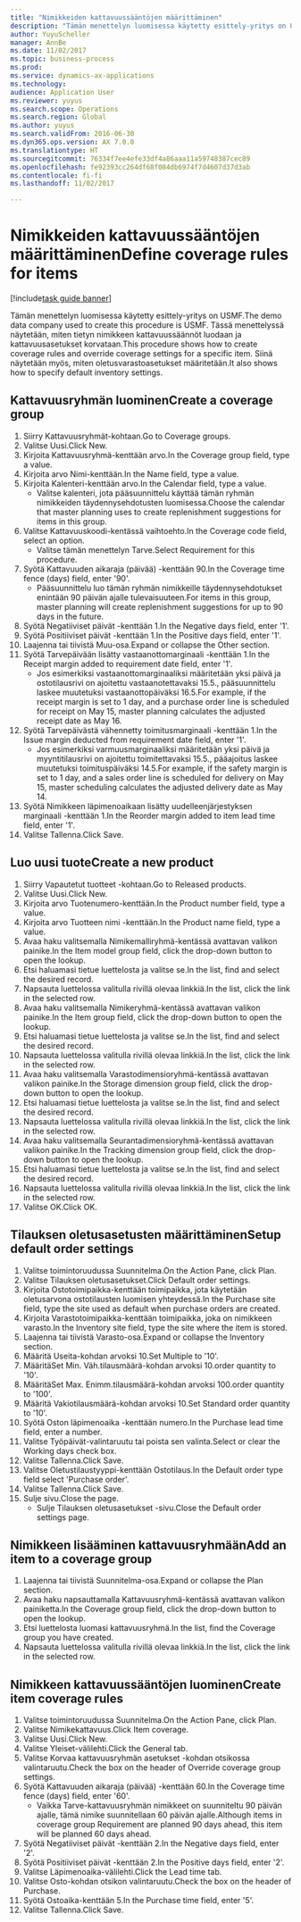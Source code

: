 ```yaml
--- 
title: "Nimikkeiden kattavuussääntöjen määrittäminen"
description: "Tämän menettelyn luomisessa käytetty esittely-yritys on USMF."
author: YuyuScheller
manager: AnnBe
ms.date: 11/02/2017
ms.topic: business-process
ms.prod: 
ms.service: dynamics-ax-applications
ms.technology: 
audience: Application User
ms.reviewer: yuyus
ms.search.scope: Operations
ms.search.region: Global
ms.author: yuyus
ms.search.validFrom: 2016-06-30
ms.dyn365.ops.version: AX 7.0.0
ms.translationtype: HT
ms.sourcegitcommit: 76334f7ee4efe33df4a86aaa11a59748387cec89
ms.openlocfilehash: fe92393cc264df68f084db6974f7d4607d37d3ab
ms.contentlocale: fi-fi
ms.lasthandoff: 11/02/2017

---
```

# <a name="define-coverage-rules-for-items"></a><span data-ttu-id="6d97b-103">Nimikkeiden kattavuussääntöjen määrittäminen</span><span class="sxs-lookup"><span data-stu-id="6d97b-103">Define coverage rules for items</span></span>

[!include[task guide banner](../../includes/task-guide-banner.md)]

<span data-ttu-id="6d97b-104">Tämän menettelyn luomisessa käytetty esittely-yritys on USMF.</span><span class="sxs-lookup"><span data-stu-id="6d97b-104">The demo data company used to create this procedure is USMF.</span></span> <span data-ttu-id="6d97b-105">Tässä menettelyssä näytetään, miten tietyn nimikkeen kattavuussäännöt luodaan ja kattavuusasetukset korvataan.</span><span class="sxs-lookup"><span data-stu-id="6d97b-105">This procedure shows how to create coverage rules and override coverage settings for a specific item.</span></span> <span data-ttu-id="6d97b-106">Siinä näytetään myös, miten oletusvarastoasetukset määritetään.</span><span class="sxs-lookup"><span data-stu-id="6d97b-106">It also shows how to specify default inventory settings.</span></span>


## <a name="create-a-coverage-group"></a><span data-ttu-id="6d97b-107">Kattavuusryhmän luominen</span><span class="sxs-lookup"><span data-stu-id="6d97b-107">Create a coverage group</span></span>
1. <span data-ttu-id="6d97b-108">Siirry Kattavuusryhmät-kohtaan.</span><span class="sxs-lookup"><span data-stu-id="6d97b-108">Go to Coverage groups.</span></span>
2. <span data-ttu-id="6d97b-109">Valitse Uusi.</span><span class="sxs-lookup"><span data-stu-id="6d97b-109">Click New.</span></span>
3. <span data-ttu-id="6d97b-110">Kirjoita Kattavuusryhmä-kenttään arvo.</span><span class="sxs-lookup"><span data-stu-id="6d97b-110">In the Coverage group field, type a value.</span></span>
4. <span data-ttu-id="6d97b-111">Kirjoita arvo Nimi-kenttään.</span><span class="sxs-lookup"><span data-stu-id="6d97b-111">In the Name field, type a value.</span></span>
5. <span data-ttu-id="6d97b-112">Kirjoita Kalenteri-kenttään arvo.</span><span class="sxs-lookup"><span data-stu-id="6d97b-112">In the Calendar field, type a value.</span></span>
    * <span data-ttu-id="6d97b-113">Valitse kalenteri, jota pääsuunnittelu käyttää tämän ryhmän nimikkeiden täydennysehdotusten luomisessa.</span><span class="sxs-lookup"><span data-stu-id="6d97b-113">Choose the calendar that master planning uses to create replenishment suggestions for items in this group.</span></span>  
6. <span data-ttu-id="6d97b-114">Valitse Kattavuuskoodi-kentässä vaihtoehto.</span><span class="sxs-lookup"><span data-stu-id="6d97b-114">In the Coverage code field, select an option.</span></span>
    * <span data-ttu-id="6d97b-115">Valitse tämän menettelyn Tarve.</span><span class="sxs-lookup"><span data-stu-id="6d97b-115">Select Requirement for this procedure.</span></span>  
7. <span data-ttu-id="6d97b-116">Syötä Kattavuuden aikaraja (päivää) -kenttään 90.</span><span class="sxs-lookup"><span data-stu-id="6d97b-116">In the Coverage time fence (days) field, enter '90'.</span></span>
    * <span data-ttu-id="6d97b-117">Pääsuunnittelu luo tämän ryhmän nimikkeille täydennysehdotukset enintään 90 päivän ajalle tulevaisuuteen.</span><span class="sxs-lookup"><span data-stu-id="6d97b-117">For items in this group, master planning will create replenishment suggestions for up to 90 days in the future.</span></span>  
8. <span data-ttu-id="6d97b-118">Syötä Negatiiviset päivät -kenttään 1.</span><span class="sxs-lookup"><span data-stu-id="6d97b-118">In the Negative days field, enter '1'.</span></span>
9. <span data-ttu-id="6d97b-119">Syötä Positiiviset päivät -kenttään 1.</span><span class="sxs-lookup"><span data-stu-id="6d97b-119">In the Positive days field, enter '1'.</span></span>
10. <span data-ttu-id="6d97b-120">Laajenna tai tiivistä Muu-osa.</span><span class="sxs-lookup"><span data-stu-id="6d97b-120">Expand or collapse the Other section.</span></span>
11. <span data-ttu-id="6d97b-121">Syötä Tarvepäivään lisätty vastaanottomarginaali -kenttään 1.</span><span class="sxs-lookup"><span data-stu-id="6d97b-121">In the Receipt margin added to requirement date field, enter '1'.</span></span>
    * <span data-ttu-id="6d97b-122">Jos esimerkiksi vastaanottomarginaaliksi määritetään yksi päivä ja ostotilausrivi on ajoitettu vastaanotettavaksi 15.5., pääsuunnittelu laskee muutetuksi vastaanottopäiväksi 16.5.</span><span class="sxs-lookup"><span data-stu-id="6d97b-122">For example, if the receipt margin is set to 1 day, and a purchase order line is scheduled for receipt on May 15, master planning calculates the adjusted receipt date as May 16.</span></span>  
12. <span data-ttu-id="6d97b-123">Syötä Tarvepäivästä vähennetty toimitusmarginaali -kenttään 1.</span><span class="sxs-lookup"><span data-stu-id="6d97b-123">In the Issue margin deducted from requirement date field, enter '1'.</span></span>
    * <span data-ttu-id="6d97b-124">Jos esimerkiksi varmuusmarginaaliksi määritetään yksi päivä ja myyntitilausrivi on ajoitettu toimitettavaksi 15.5., pääajoitus laskee muutetuksi toimituspäiväksi 14.5.</span><span class="sxs-lookup"><span data-stu-id="6d97b-124">For example, if the safety margin is set to 1 day, and a sales order line is scheduled for delivery on May 15, master scheduling calculates the adjusted delivery date as May 14.</span></span>  
13. <span data-ttu-id="6d97b-125">Syötä Nimikkeen läpimenoaikaan lisätty uudelleenjärjestyksen marginaali -kenttään 1.</span><span class="sxs-lookup"><span data-stu-id="6d97b-125">In the Reorder margin added to item lead time field, enter '1'.</span></span>
14. <span data-ttu-id="6d97b-126">Valitse Tallenna.</span><span class="sxs-lookup"><span data-stu-id="6d97b-126">Click Save.</span></span>

## <a name="create-a-new-product"></a><span data-ttu-id="6d97b-127">Luo uusi tuote</span><span class="sxs-lookup"><span data-stu-id="6d97b-127">Create a new product</span></span>
1. <span data-ttu-id="6d97b-128">Siirry Vapautetut tuotteet -kohtaan.</span><span class="sxs-lookup"><span data-stu-id="6d97b-128">Go to Released products.</span></span>
2. <span data-ttu-id="6d97b-129">Valitse Uusi.</span><span class="sxs-lookup"><span data-stu-id="6d97b-129">Click New.</span></span>
3. <span data-ttu-id="6d97b-130">Kirjoita arvo Tuotenumero-kenttään.</span><span class="sxs-lookup"><span data-stu-id="6d97b-130">In the Product number field, type a value.</span></span>
4. <span data-ttu-id="6d97b-131">Kirjoita arvo Tuotteen nimi -kenttään.</span><span class="sxs-lookup"><span data-stu-id="6d97b-131">In the Product name field, type a value.</span></span>
5. <span data-ttu-id="6d97b-132">Avaa haku valitsemalla Nimikemalliryhmä-kentässä avattavan valikon painike.</span><span class="sxs-lookup"><span data-stu-id="6d97b-132">In the Item model group field, click the drop-down button to open the lookup.</span></span>
6. <span data-ttu-id="6d97b-133">Etsi haluamasi tietue luettelosta ja valitse se.</span><span class="sxs-lookup"><span data-stu-id="6d97b-133">In the list, find and select the desired record.</span></span>
7. <span data-ttu-id="6d97b-134">Napsauta luettelossa valitulla rivillä olevaa linkkiä.</span><span class="sxs-lookup"><span data-stu-id="6d97b-134">In the list, click the link in the selected row.</span></span>
8. <span data-ttu-id="6d97b-135">Avaa haku valitsemalla Nimikeryhmä-kentässä avattavan valikon painike.</span><span class="sxs-lookup"><span data-stu-id="6d97b-135">In the Item group field, click the drop-down button to open the lookup.</span></span>
9. <span data-ttu-id="6d97b-136">Etsi haluamasi tietue luettelosta ja valitse se.</span><span class="sxs-lookup"><span data-stu-id="6d97b-136">In the list, find and select the desired record.</span></span>
10. <span data-ttu-id="6d97b-137">Napsauta luettelossa valitulla rivillä olevaa linkkiä.</span><span class="sxs-lookup"><span data-stu-id="6d97b-137">In the list, click the link in the selected row.</span></span>
11. <span data-ttu-id="6d97b-138">Avaa haku valitsemalla Varastodimensioryhmä-kentässä avattavan valikon painike.</span><span class="sxs-lookup"><span data-stu-id="6d97b-138">In the Storage dimension group field, click the drop-down button to open the lookup.</span></span>
12. <span data-ttu-id="6d97b-139">Etsi haluamasi tietue luettelosta ja valitse se.</span><span class="sxs-lookup"><span data-stu-id="6d97b-139">In the list, find and select the desired record.</span></span>
13. <span data-ttu-id="6d97b-140">Napsauta luettelossa valitulla rivillä olevaa linkkiä.</span><span class="sxs-lookup"><span data-stu-id="6d97b-140">In the list, click the link in the selected row.</span></span>
14. <span data-ttu-id="6d97b-141">Avaa haku valitsemalla Seurantadimensioryhmä-kentässä avattavan valikon painike.</span><span class="sxs-lookup"><span data-stu-id="6d97b-141">In the Tracking dimension group field, click the drop-down button to open the lookup.</span></span>
15. <span data-ttu-id="6d97b-142">Etsi haluamasi tietue luettelosta ja valitse se.</span><span class="sxs-lookup"><span data-stu-id="6d97b-142">In the list, find and select the desired record.</span></span>
16. <span data-ttu-id="6d97b-143">Napsauta luettelossa valitulla rivillä olevaa linkkiä.</span><span class="sxs-lookup"><span data-stu-id="6d97b-143">In the list, click the link in the selected row.</span></span>
17. <span data-ttu-id="6d97b-144">Valitse OK.</span><span class="sxs-lookup"><span data-stu-id="6d97b-144">Click OK.</span></span>

## <a name="setup-default-order-settings"></a><span data-ttu-id="6d97b-145">Tilauksen oletusasetusten määrittäminen</span><span class="sxs-lookup"><span data-stu-id="6d97b-145">Setup default order settings</span></span>
1. <span data-ttu-id="6d97b-146">Valitse toimintoruudussa Suunnitelma.</span><span class="sxs-lookup"><span data-stu-id="6d97b-146">On the Action Pane, click Plan.</span></span>
2. <span data-ttu-id="6d97b-147">Valitse Tilauksen oletusasetukset.</span><span class="sxs-lookup"><span data-stu-id="6d97b-147">Click Default order settings.</span></span>
3. <span data-ttu-id="6d97b-148">Kirjoita Ostotoimipaikka-kenttään toimipaikka, jota käytetään oletusarvona ostotilausten luomisen yhteydessä.</span><span class="sxs-lookup"><span data-stu-id="6d97b-148">In the Purchase site field, type the site used as default when purchase orders are created.</span></span>
4. <span data-ttu-id="6d97b-149">Kirjoita Varastotoimipaikka-kenttään toimipaikka, joka on nimikkeen varasto.</span><span class="sxs-lookup"><span data-stu-id="6d97b-149">In the Inventory site field, type the site where the item is stored.</span></span>
5. <span data-ttu-id="6d97b-150">Laajenna tai tiivistä Varasto-osa.</span><span class="sxs-lookup"><span data-stu-id="6d97b-150">Expand or collapse the Inventory section.</span></span>
6. <span data-ttu-id="6d97b-151">Määritä Useita-kohdan arvoksi 10.</span><span class="sxs-lookup"><span data-stu-id="6d97b-151">Set Multiple to '10'.</span></span>
7. <span data-ttu-id="6d97b-152">Määritä</span><span class="sxs-lookup"><span data-stu-id="6d97b-152">Set Min.</span></span> <span data-ttu-id="6d97b-153">Väh.tilausmäärä-kohdan arvoksi 10.</span><span class="sxs-lookup"><span data-stu-id="6d97b-153">order quantity to '10'.</span></span>
8. <span data-ttu-id="6d97b-154">Määritä</span><span class="sxs-lookup"><span data-stu-id="6d97b-154">Set Max.</span></span> <span data-ttu-id="6d97b-155">Enimm.tilausmäärä-kohdan arvoksi 100.</span><span class="sxs-lookup"><span data-stu-id="6d97b-155">order quantity to '100'.</span></span>
9. <span data-ttu-id="6d97b-156">Määritä Vakiotilausmäärä-kohdan arvoksi 10.</span><span class="sxs-lookup"><span data-stu-id="6d97b-156">Set Standard order quantity to '10'.</span></span>
10. <span data-ttu-id="6d97b-157">Syötä Oston läpimenoaika -kenttään numero.</span><span class="sxs-lookup"><span data-stu-id="6d97b-157">In the Purchase lead time field, enter a number.</span></span>
11. <span data-ttu-id="6d97b-158">Valitse Työpäivät-valintaruutu tai poista sen valinta.</span><span class="sxs-lookup"><span data-stu-id="6d97b-158">Select or clear the Working days check box.</span></span>
12. <span data-ttu-id="6d97b-159">Valitse Tallenna.</span><span class="sxs-lookup"><span data-stu-id="6d97b-159">Click Save.</span></span>
13. <span data-ttu-id="6d97b-160">Valitse Oletustilaustyyppi-kenttään Ostotilaus.</span><span class="sxs-lookup"><span data-stu-id="6d97b-160">In the Default order type field select 'Purchase order'.</span></span>
14. <span data-ttu-id="6d97b-161">Valitse Tallenna.</span><span class="sxs-lookup"><span data-stu-id="6d97b-161">Click Save.</span></span>
15. <span data-ttu-id="6d97b-162">Sulje sivu.</span><span class="sxs-lookup"><span data-stu-id="6d97b-162">Close the page.</span></span>
    * <span data-ttu-id="6d97b-163">Sulje Tilauksen oletusasetukset -sivu.</span><span class="sxs-lookup"><span data-stu-id="6d97b-163">Close the Default order settings page.</span></span>  

## <a name="add-an-item-to-a-coverage-group"></a><span data-ttu-id="6d97b-164">Nimikkeen lisääminen kattavuusryhmään</span><span class="sxs-lookup"><span data-stu-id="6d97b-164">Add an item to a coverage group</span></span>
1. <span data-ttu-id="6d97b-165">Laajenna tai tiivistä Suunnitelma-osa.</span><span class="sxs-lookup"><span data-stu-id="6d97b-165">Expand or collapse the Plan section.</span></span>
2. <span data-ttu-id="6d97b-166">Avaa haku napsauttamalla Kattavuusryhmä-kentässä avattavan valikon painiketta.</span><span class="sxs-lookup"><span data-stu-id="6d97b-166">In the Coverage group field, click the drop-down button to open the lookup.</span></span>
3. <span data-ttu-id="6d97b-167">Etsi luettelosta luomasi kattavuusryhmä.</span><span class="sxs-lookup"><span data-stu-id="6d97b-167">In the list, find the Coverage group you have created.</span></span>
4. <span data-ttu-id="6d97b-168">Napsauta luettelossa valitulla rivillä olevaa linkkiä.</span><span class="sxs-lookup"><span data-stu-id="6d97b-168">In the list, click the link in the selected row.</span></span>

## <a name="create-item-coverage-rules"></a><span data-ttu-id="6d97b-169">Nimikkeen kattavuussääntöjen luominen</span><span class="sxs-lookup"><span data-stu-id="6d97b-169">Create item coverage rules</span></span>
1. <span data-ttu-id="6d97b-170">Valitse toimintoruudussa Suunnitelma.</span><span class="sxs-lookup"><span data-stu-id="6d97b-170">On the Action Pane, click Plan.</span></span>
2. <span data-ttu-id="6d97b-171">Valitse Nimikekattavuus.</span><span class="sxs-lookup"><span data-stu-id="6d97b-171">Click Item coverage.</span></span>
3. <span data-ttu-id="6d97b-172">Valitse Uusi.</span><span class="sxs-lookup"><span data-stu-id="6d97b-172">Click New.</span></span>
4. <span data-ttu-id="6d97b-173">Valitse Yleiset-välilehti.</span><span class="sxs-lookup"><span data-stu-id="6d97b-173">Click the General tab.</span></span>
5. <span data-ttu-id="6d97b-174">Valitse Korvaa kattavuusryhmän asetukset -kohdan otsikossa valintaruutu.</span><span class="sxs-lookup"><span data-stu-id="6d97b-174">Check the box on the header of Override coverage group settings.</span></span>
6. <span data-ttu-id="6d97b-175">Syötä Kattavuuden aikaraja (päivää) -kenttään 60.</span><span class="sxs-lookup"><span data-stu-id="6d97b-175">In the Coverage time fence (days) field, enter '60'.</span></span>
    * <span data-ttu-id="6d97b-176">Vaikka Tarve-kattavuusryhmän nimikkeet on suunniteltu 90 päivän ajalle, tämä nimike suunnitellaan 60 päivän ajalle.</span><span class="sxs-lookup"><span data-stu-id="6d97b-176">Although items in coverage group Requirement are planned 90 days ahead, this item will be planned 60 days ahead.</span></span>  
7. <span data-ttu-id="6d97b-177">Syötä Negatiiviset päivät -kenttään 2.</span><span class="sxs-lookup"><span data-stu-id="6d97b-177">In the Negative days field, enter '2'.</span></span>
8. <span data-ttu-id="6d97b-178">Syötä Positiiviset päivät -kenttään 2.</span><span class="sxs-lookup"><span data-stu-id="6d97b-178">In the Positive days field, enter '2'.</span></span>
9. <span data-ttu-id="6d97b-179">Valitse Läpimenoaika-välilehti.</span><span class="sxs-lookup"><span data-stu-id="6d97b-179">Click the Lead time tab.</span></span>
10. <span data-ttu-id="6d97b-180">Valitse Osto-kohdan otsikon valintaruutu.</span><span class="sxs-lookup"><span data-stu-id="6d97b-180">Check the box on the header of Purchase.</span></span>
11. <span data-ttu-id="6d97b-181">Syötä Ostoaika-kenttään 5.</span><span class="sxs-lookup"><span data-stu-id="6d97b-181">In the Purchase time field, enter '5'.</span></span>
12. <span data-ttu-id="6d97b-182">Valitse Tallenna.</span><span class="sxs-lookup"><span data-stu-id="6d97b-182">Click Save.</span></span>


